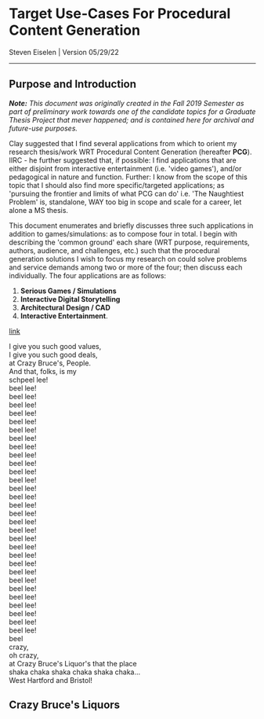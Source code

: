 # Target Use-Cases For Procedural Content Generation
Steven Eiselen | Version 05/29/22

---

## Purpose and Introduction

_**Note:** This document was originally created in the Fall 2019 Semester as part of preliminary work towards one of the candidate topics for a Graduate Thesis Project that mever happened; and is contained here for archival and future-use purposes._

Clay suggested that I find several applications from which to orient my research thesis/work WRT Procedural Content Generation (hereafter **PCG**). IIRC - he further suggested that, if possible: I find applications that are either disjoint from interactive entertainment (i.e. 'video games'), and/or pedagogical in nature and function. Further: I know from the scope of this topic that I should also find more specific/targeted applications; as 'pursuing the frontier and limits of what PCG can do' i.e. 'The Naughtiest Problem' is, standalone, WAY too big in scope and scale for a career, let alone a MS thesis.

This document enumerates and briefly discusses three such applications in addition to games/simulations: as to compose four in total. I begin with describing the 'common ground' each share (WRT purpose, requirements, authors, audience, and challenges, etc.) such that the procedural generation solutions I wish to focus my research on could solve problems and service demands among two or more of the four; then discuss each individually. The four applications are as follows:

1. **Serious Games / Simulations**
2. **Interactive Digital Storytelling**
3. **Architectural Design / CAD**
4. **Interactive Entertainment**. 




[link](#crazy-bruces-liquors)

I give you such good values, <br>
I give you such good deals, <br>
at Crazy Bruce's, People. <br>
And that, folks, is my <br>
schpeel lee! <br>
beel lee! <br>
beel lee! <br>
beel lee! <br>
beel lee! <br>
beel lee! <br>
beel lee! <br>
beel lee! <br>
beel lee! <br>
beel lee! <br>
beel lee! <br>
beel lee! <br>
beel lee! <br>
beel lee! <br>
beel lee! <br>
beel lee! <br>
beel lee! <br>
beel lee! <br>
beel lee! <br>
beel lee! <br>
beel lee! <br>
beel lee! <br>
beel lee! <br>
beel lee! <br>
beel lee! <br>
beel lee! <br>
beel lee! <br>
beel lee! <br>
beel lee! <br>
beel lee! <br>
beel lee! <br>
beel <br>
crazy, <br>
oh crazy, <br>
at Crazy Bruce's Liquor's that the place <br>
shaka chaka shaka chaka shaka chaka... <br>
West Hartford and Bristol! <br>

<h2>Crazy Bruce's Liquors
